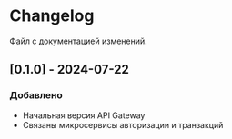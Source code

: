 # Changelog

Файл с документацией изменений.

## [0.1.0] - 2024-07-22
### Добавлено
- Начальная версия API Gateway
- Связаны микросервисы авторизации и транзакций
